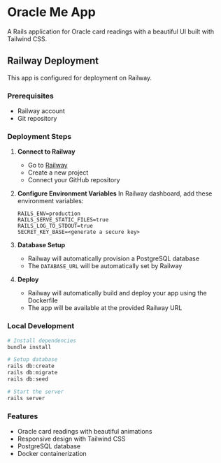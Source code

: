 # Oracle Me App

A Rails application for Oracle card readings with a beautiful UI built with Tailwind CSS.

## Railway Deployment

This app is configured for deployment on Railway.

### Prerequisites

- Railway account
- Git repository

### Deployment Steps

1. **Connect to Railway**
   - Go to [Railway](https://railway.app)
   - Create a new project
   - Connect your GitHub repository

2. **Configure Environment Variables**
   In Railway dashboard, add these environment variables:
   ```
   RAILS_ENV=production
   RAILS_SERVE_STATIC_FILES=true
   RAILS_LOG_TO_STDOUT=true
   SECRET_KEY_BASE=<generate a secure key>
   ```

3. **Database Setup**
   - Railway will automatically provision a PostgreSQL database
   - The `DATABASE_URL` will be automatically set by Railway

4. **Deploy**
   - Railway will automatically build and deploy your app using the Dockerfile
   - The app will be available at the provided Railway URL

### Local Development

```bash
# Install dependencies
bundle install

# Setup database
rails db:create
rails db:migrate
rails db:seed

# Start the server
rails server
```

### Features

- Oracle card readings with beautiful animations
- Responsive design with Tailwind CSS
- PostgreSQL database
- Docker containerization
